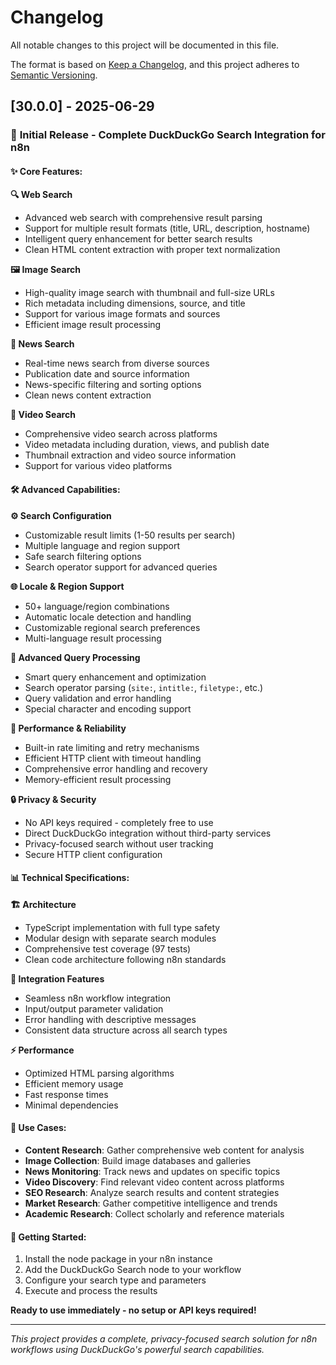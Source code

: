 # Changelog

All notable changes to this project will be documented in this file.

The format is based on [Keep a Changelog](https://keepachangelog.com/en/1.0.0/),
and this project adheres to [Semantic Versioning](https://semver.org/spec/v2.0.0.html).

## [30.0.0] - 2025-06-29

### 🎉 **Initial Release - Complete DuckDuckGo Search Integration for n8n**

#### ✨ **Core Features:**

**🔍 Web Search**
- Advanced web search with comprehensive result parsing
- Support for multiple result formats (title, URL, description, hostname)
- Intelligent query enhancement for better search results
- Clean HTML content extraction with proper text normalization

**🖼️ Image Search**
- High-quality image search with thumbnail and full-size URLs
- Rich metadata including dimensions, source, and title
- Support for various image formats and sources
- Efficient image result processing

**📰 News Search**  
- Real-time news search from diverse sources
- Publication date and source information
- News-specific filtering and sorting options
- Clean news content extraction

**🎥 Video Search**
- Comprehensive video search across platforms
- Video metadata including duration, views, and publish date
- Thumbnail extraction and video source information
- Support for various video platforms

#### 🛠️ **Advanced Capabilities:**

**⚙️ Search Configuration**
- Customizable result limits (1-50 results per search)
- Multiple language and region support
- Safe search filtering options
- Search operator support for advanced queries

**🌐 Locale & Region Support**
- 50+ language/region combinations
- Automatic locale detection and handling
- Customizable regional search preferences
- Multi-language result processing

**🔧 Advanced Query Processing**
- Smart query enhancement and optimization  
- Search operator parsing (`site:`, `intitle:`, `filetype:`, etc.)
- Query validation and error handling
- Special character and encoding support

**🚀 Performance & Reliability**
- Built-in rate limiting and retry mechanisms
- Efficient HTTP client with timeout handling
- Comprehensive error handling and recovery
- Memory-efficient result processing

**🔒 Privacy & Security**
- No API keys required - completely free to use
- Direct DuckDuckGo integration without third-party services
- Privacy-focused search without user tracking
- Secure HTTP client configuration

#### 📊 **Technical Specifications:**

**🏗️ Architecture**
- TypeScript implementation with full type safety
- Modular design with separate search modules
- Comprehensive test coverage (97 tests)
- Clean code architecture following n8n standards

**🔌 Integration Features**
- Seamless n8n workflow integration
- Input/output parameter validation
- Error handling with descriptive messages
- Consistent data structure across all search types

**⚡ Performance**
- Optimized HTML parsing algorithms
- Efficient memory usage
- Fast response times
- Minimal dependencies

#### 🎯 **Use Cases:**

- **Content Research**: Gather comprehensive web content for analysis
- **Image Collection**: Build image databases and galleries
- **News Monitoring**: Track news and updates on specific topics  
- **Video Discovery**: Find relevant video content across platforms
- **SEO Research**: Analyze search results and content strategies
- **Market Research**: Gather competitive intelligence and trends
- **Academic Research**: Collect scholarly and reference materials

#### 🚀 **Getting Started:**

1. Install the node package in your n8n instance
2. Add the DuckDuckGo Search node to your workflow
3. Configure your search type and parameters
4. Execute and process the results

**Ready to use immediately - no setup or API keys required!**

---

*This project provides a complete, privacy-focused search solution for n8n workflows using DuckDuckGo's powerful search capabilities.* 
